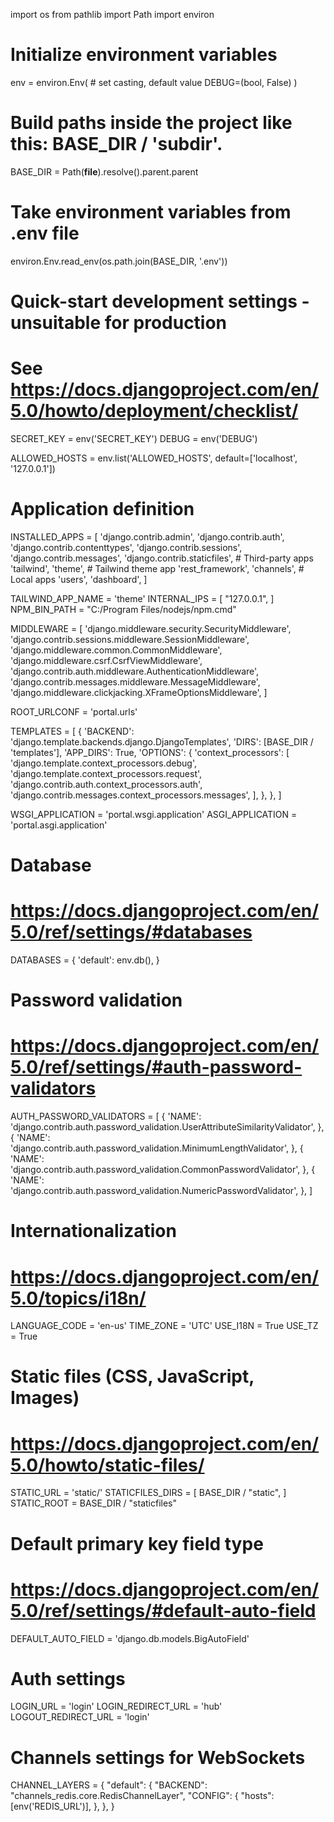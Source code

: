 import os
from pathlib import Path
import environ

# Initialize environment variables
env = environ.Env(
    # set casting, default value
    DEBUG=(bool, False)
)

# Build paths inside the project like this: BASE_DIR / 'subdir'.
BASE_DIR = Path(__file__).resolve().parent.parent

# Take environment variables from .env file
environ.Env.read_env(os.path.join(BASE_DIR, '.env'))

# Quick-start development settings - unsuitable for production
# See https://docs.djangoproject.com/en/5.0/howto/deployment/checklist/

SECRET_KEY = env('SECRET_KEY')
DEBUG = env('DEBUG')

ALLOWED_HOSTS = env.list('ALLOWED_HOSTS', default=['localhost', '127.0.0.1'])

# Application definition

INSTALLED_APPS = [
    'django.contrib.admin',
    'django.contrib.auth',
    'django.contrib.contenttypes',
    'django.contrib.sessions',
    'django.contrib.messages',
    'django.contrib.staticfiles',
    # Third-party apps
    'tailwind',
    'theme', # Tailwind theme app
    'rest_framework',
    'channels',
    # Local apps
    'users',
    'dashboard',
]

TAILWIND_APP_NAME = 'theme'
INTERNAL_IPS = [ "127.0.0.1", ]
NPM_BIN_PATH = "C:/Program Files/nodejs/npm.cmd"


MIDDLEWARE = [
    'django.middleware.security.SecurityMiddleware',
    'django.contrib.sessions.middleware.SessionMiddleware',
    'django.middleware.common.CommonMiddleware',
    'django.middleware.csrf.CsrfViewMiddleware',
    'django.contrib.auth.middleware.AuthenticationMiddleware',
    'django.contrib.messages.middleware.MessageMiddleware',
    'django.middleware.clickjacking.XFrameOptionsMiddleware',
]

ROOT_URLCONF = 'portal.urls'

TEMPLATES = [
    {
        'BACKEND': 'django.template.backends.django.DjangoTemplates',
        'DIRS': [BASE_DIR / 'templates'],
        'APP_DIRS': True,
        'OPTIONS': {
            'context_processors': [
                'django.template.context_processors.debug',
                'django.template.context_processors.request',
                'django.contrib.auth.context_processors.auth',
                'django.contrib.messages.context_processors.messages',
            ],
        },
    },
]

WSGI_APPLICATION = 'portal.wsgi.application'
ASGI_APPLICATION = 'portal.asgi.application'

# Database
# https://docs.djangoproject.com/en/5.0/ref/settings/#databases

DATABASES = {
    'default': env.db(),
}

# Password validation
# https://docs.djangoproject.com/en/5.0/ref/settings/#auth-password-validators

AUTH_PASSWORD_VALIDATORS = [
    {
        'NAME': 'django.contrib.auth.password_validation.UserAttributeSimilarityValidator',
    },
    {
        'NAME': 'django.contrib.auth.password_validation.MinimumLengthValidator',
    },
    {
        'NAME': 'django.contrib.auth.password_validation.CommonPasswordValidator',
    },
    {
        'NAME': 'django.contrib.auth.password_validation.NumericPasswordValidator',
    },
]

# Internationalization
# https://docs.djangoproject.com/en/5.0/topics/i18n/

LANGUAGE_CODE = 'en-us'
TIME_ZONE = 'UTC'
USE_I18N = True
USE_TZ = True


# Static files (CSS, JavaScript, Images)
# https://docs.djangoproject.com/en/5.0/howto/static-files/

STATIC_URL = 'static/'
STATICFILES_DIRS = [
    BASE_DIR / "static",
]
STATIC_ROOT = BASE_DIR / "staticfiles"

# Default primary key field type
# https://docs.djangoproject.com/en/5.0/ref/settings/#default-auto-field

DEFAULT_AUTO_FIELD = 'django.db.models.BigAutoField'

# Auth settings
LOGIN_URL = 'login'
LOGIN_REDIRECT_URL = 'hub'
LOGOUT_REDIRECT_URL = 'login'

# Channels settings for WebSockets
CHANNEL_LAYERS = {
    "default": {
        "BACKEND": "channels_redis.core.RedisChannelLayer",
        "CONFIG": {
            "hosts": [env('REDIS_URL')],
        },
    },
}
